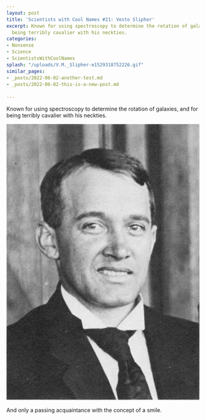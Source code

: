 ```yaml
---
layout: post
title: 'Scientists with Cool Names #21: Vesto Slipher'
excerpt: Known for using spectroscopy to determine the rotation of galaxies, and for
  being terribly cavalier with his neckties.
categories:
- Nonsense
- Science
- ScientistsWithCoolNames
splash: "/uploads/V.M._Slipher-e1529318752226.gif"
similar_pages:
- _posts/2022-06-02-another-test.md
- _posts/2022-06-02-this-is-a-new-post.md

---
```

Known for using spectroscopy to determine the rotation of galaxies, and for being terribly cavalier with his neckties.

![](/uploads/1*Pd2aYj3fhjr9rZohY2fRoQ.jpeg)

And only a passing acquaintance with the concept of a smile.